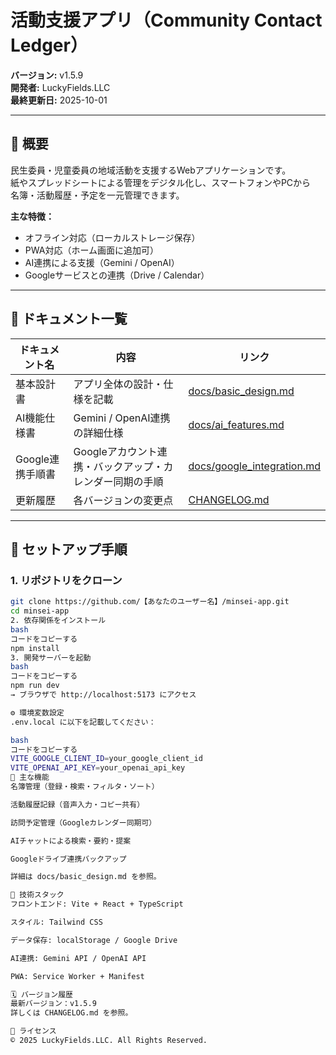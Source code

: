 # 活動支援アプリ（Community Contact Ledger）

**バージョン:** v1.5.9  
**開発者:** LuckyFields.LLC  
**最終更新日:** 2025-10-01

---

## 📘 概要

民生委員・児童委員の地域活動を支援するWebアプリケーションです。  
紙やスプレッドシートによる管理をデジタル化し、スマートフォンやPCから  
名簿・活動履歴・予定を一元管理できます。

**主な特徴：**
- オフライン対応（ローカルストレージ保存）
- PWA対応（ホーム画面に追加可）
- AI連携による支援（Gemini / OpenAI）
- Googleサービスとの連携（Drive / Calendar）

---

## 📂 ドキュメント一覧

| ドキュメント名 | 内容 | リンク |
|----------------|------|--------|
| 基本設計書 | アプリ全体の設計・仕様を記載 | [docs/basic_design.md](docs/basic_design.md) |
| AI機能仕様書 | Gemini / OpenAI連携の詳細仕様 | [docs/ai_features.md](docs/ai_features.md) |
| Google連携手順書 | Googleアカウント連携・バックアップ・カレンダー同期の手順 | [docs/google_integration.md](docs/google_integration.md) |
| 更新履歴 | 各バージョンの変更点 | [CHANGELOG.md](CHANGELOG.md) |

---

## 🚀 セットアップ手順

### 1. リポジトリをクローン
```bash
git clone https://github.com/【あなたのユーザー名】/minsei-app.git
cd minsei-app
2. 依存関係をインストール
bash
コードをコピーする
npm install
3. 開発サーバーを起動
bash
コードをコピーする
npm run dev
→ ブラウザで http://localhost:5173 にアクセス

⚙️ 環境変数設定
.env.local に以下を記載してください：

bash
コードをコピーする
VITE_GOOGLE_CLIENT_ID=your_google_client_id
VITE_OPENAI_API_KEY=your_openai_api_key
🧠 主な機能
名簿管理（登録・検索・フィルタ・ソート）

活動履歴記録（音声入力・コピー共有）

訪問予定管理（Googleカレンダー同期可）

AIチャットによる検索・要約・提案

Googleドライブ連携バックアップ

詳細は docs/basic_design.md を参照。

🧩 技術スタック
フロントエンド: Vite + React + TypeScript

スタイル: Tailwind CSS

データ保存: localStorage / Google Drive

AI連携: Gemini API / OpenAI API

PWA: Service Worker + Manifest

🗓 バージョン履歴
最新バージョン：v1.5.9
詳しくは CHANGELOG.md を参照。

📄 ライセンス
© 2025 LuckyFields.LLC. All Rights Reserved.

